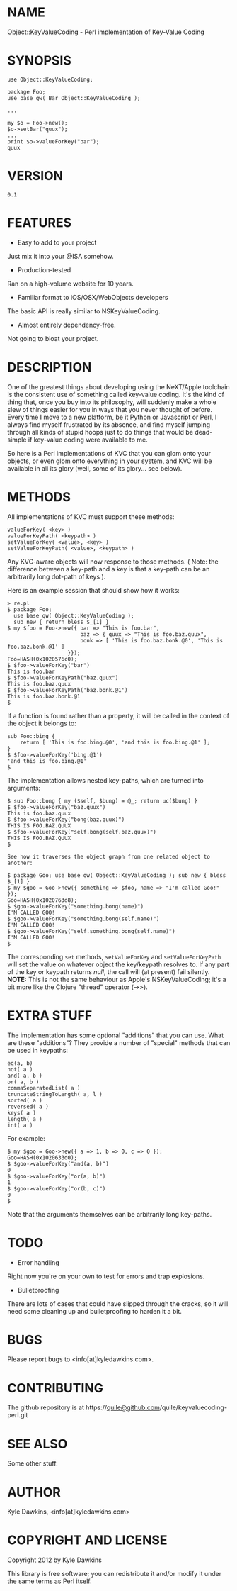 # NAME

Object::KeyValueCoding - Perl implementation of Key-Value Coding

# SYNOPSIS

    use Object::KeyValueCoding;

    package Foo;
    use base qw( Bar Object::KeyValueCoding );

    ...

    my $o = Foo->new();
    $o->setBar("quux");
    ...
    print $o->valueForKey("bar");
    quux



# VERSION

    0.1



# FEATURES

- Easy to add to your project

Just mix it into your @ISA somehow.

- Production-tested

Ran on a high-volume website for 10 years.

- Familiar format to iOS/OSX/WebObjects developers

The basic API is really similar to NSKeyValueCoding.

- Almost entirely dependency-free.

Not going to bloat your project.



# DESCRIPTION

One of the greatest things about developing using the NeXT/Apple toolchain
is the consistent use of something called key-value coding.  It's the kind
of thing that, once you buy into its philosophy, will suddenly make a whole
slew of things easier for you in ways that you never thought of before.
Every time I move to a new platform, be it Python or Javascript or Perl,
I always find myself frustrated by its absence, and find myself jumping
through all kinds of stupid hoops just to do things that would be dead-simple
if key-value coding were available to me.

So here is a Perl implementations of KVC that you can
glom onto your objects, or even glom onto everything in your system,
and KVC will be available in all its glory (well, some of its glory...
see below).





# METHODS

All implementations of KVC must support these methods:

    valueForKey( <key> )
    valueForKeyPath( <keypath> )
    setValueForKey( <value>, <key> )
    setValueForKeyPath( <value>, <keypath> )



Any KVC-aware objects will now response to those methods.
( Note: the difference between a key-path and a key is that a key-path can
be an arbitrarily long dot-path of keys ).

Here is an example session that should show how it works:

    > re.pl
    $ package Foo;
      use base qw( Object::KeyValueCoding );
      sub new { return bless $_[1] }
    $ my $foo = Foo->new({ bar => "This is foo.bar",
                           baz => { quux => "This is foo.baz.quux",
                           bonk => [ 'This is foo.baz.bonk.@0', 'This is foo.baz.bonk.@1' ]
                       }});
    Foo=HASH(0x1020576c0);
    $ $foo->valueForKey("bar")
    This is foo.bar
    $ $foo->valueForKeyPath("baz.quux")
    This is foo.baz.quux
    $ $foo->valueForKeyPath('baz.bonk.@1')
    This is foo.baz.bonk.@1
    $

If a function is found rather than a property, it will
be called in the context of the object it belongs to:



    sub Foo::bing {
        return [ 'This is foo.bing.@0', 'and this is foo.bing.@1' ];
    }
    $ $foo->valueForKey('bing.@1')
    'and this is foo.bing.@1'
    $



The implementation allows nested key-paths, which are turned into arguments:



    $ sub Foo::bong { my ($self, $bung) = @_; return uc($bung) }
    $ $foo->valueForKey("baz.quux")
    This is foo.baz.quux
    $ $foo->valueForKey("bong(baz.quux)")
    THIS IS FOO.BAZ.QUUX
    $ $foo->valueForKey("self.bong(self.baz.quux)")
    THIS IS FOO.BAZ.QUUX
    $

    See how it traverses the object graph from one related object to
    another:

    $ package Goo; use base qw( Object::KeyValueCoding ); sub new { bless $_[1] }
    $ my $goo = Goo->new({ something => $foo, name => "I'm called Goo!" });
    Goo=HASH(0x1020763d8);
    $ $goo->valueForKey("something.bong(name)")
    I'M CALLED GOO!
    $ $goo->valueForKey("something.bong(self.name)")
    I'M CALLED GOO!
    $ $goo->valueForKey("self.something.bong(self.name)")
    I'M CALLED GOO!
    $



The corresponding `set` methods, `setValueForKey` and `setValueForKeyPath`
will set the value on whatever object the key/keypath resolves to.
If any part of the key or keypath returns *null*, the call will
(at present) fail silently.  __NOTE:__ This is not the same behaviour
as Apple's NSKeyValueCoding; it's a bit more like the Clojure
"thread" operator (->>).



# EXTRA STUFF

The implementation has some optional "additions" that you can use.
What are these "additions"?  They provide a number of "special" methods
that can be used in keypaths:

    eq(a, b)
    not( a )
    and( a, b )
    or( a, b )
    commaSeparatedList( a )
    truncateStringToLength( a, l )
    sorted( a )
    reversed( a )
    keys( a )
    length( a )
    int( a )

For example:

    $ my $goo = Goo->new({ a => 1, b => 0, c => 0 });
    Goo=HASH(0x1020633d0);
    $ $goo->valueForKey("and(a, b)")
    0
    $ $goo->valueForKey("or(a, b)")
    1
    $ $goo->valueForKey("or(b, c)")
    0
    $

Note that the arguments themselves can be arbitrarily long key-paths.



# TODO

- Error handling

Right now you're on your own to test for errors and trap explosions.

- Bulletproofing

There are lots of cases that could have slipped through the cracks, so it
will need some cleaning up and bulletproofing to harden it a bit.







# BUGS

Please report bugs to <info[at]kyledawkins.com>.

# CONTRIBUTING

The github repository is at https://quile@github.com/quile/keyvaluecoding-perl.git



# SEE ALSO

Some other stuff.

# AUTHOR

Kyle Dawkins, <info[at]kyledawkins.com>



# COPYRIGHT AND LICENSE

Copyright 2012 by Kyle Dawkins

This library is free software; you can redistribute it and/or modify
it under the same terms as Perl itself.